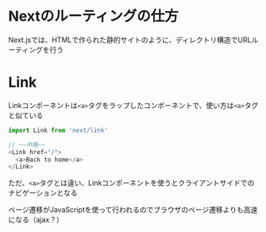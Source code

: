 # Nextのルーティングの仕方

Next.jsでは、HTMLで作られた静的サイトのように、ディレクトリ構造でURLルーティングを行う

# Link

Linkコンポーネントは`<a>`タグをラップしたコンポーネントで、使い方は`<a>`タグと似ている

```js
import Link from 'next/link'

// ~~中略~~
<Link href="/">
  <a>Back to home</a>
</Link>

```

ただ、`<a>`タグとは違い、Linkコンポーネントを使うとクライアントサイドでのナビゲーションとなる

ページ遷移がJavaScriptを使って行われるのでブラウザのページ遷移よりも高速になる（ajax？）

